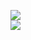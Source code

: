 [![](https://img.shields.io/badge/Made%20With-Github%20Spray-lightgrey.svg?style=for-the-badge&logo=github)](https://github.com/Annihil/github-spray#1054)  
[![](https://i.imgur.com/2DrTn0Z.gif)](https://github.com/Annihil/github-spray)